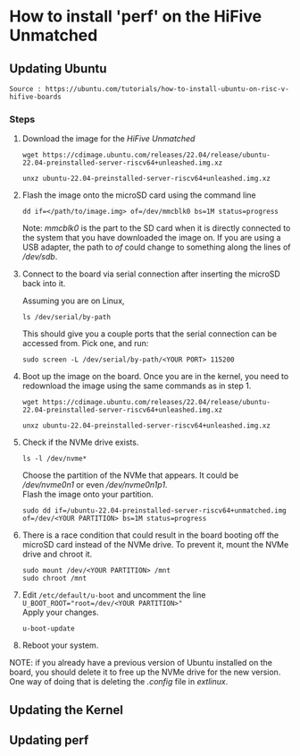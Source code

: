 # How to install 'perf' on the HiFive Unmatched

## Updating Ubuntu

```Source : https://ubuntu.com/tutorials/how-to-install-ubuntu-on-risc-v-hifive-boards```

### Steps
1. Download the image for the _HiFive Unmatched_ </br>
    ```
    wget https://cdimage.ubuntu.com/releases/22.04/release/ubuntu-22.04-preinstalled-server-riscv64+unleashed.img.xz
    
    unxz ubuntu-22.04-preinstalled-server-riscv64+unleashed.img.xz
    ```

2. Flash the image onto the microSD card using the command line
    ```
    dd if=</path/to/image.img> of=/dev/mmcblk0 bs=1M status=progress
    ```
    Note: _mmcblk0_ is the part to the SD card when it is directly connected to the system that you have downloaded the image on. If you are using a USB adapter, the path to _of_ could change to something along the lines of _/dev/sdb_.

3. Connect to the board via serial connection after inserting the microSD back into it. <br>

    Assuming you are on Linux, <br>

    ``` 
    ls /dev/serial/by-path 
    ```

    This should give you a couple ports that the serial connection can be accessed from. Pick one, and run:

    ``` 
    sudo screen -L /dev/serial/by-path/<YOUR PORT> 115200 
    ``` 

4. Boot up the image on the board. Once you are in the kernel, you need to redownload the image using the same commands as in step 1.
    ```
    wget https://cdimage.ubuntu.com/releases/22.04/release/ubuntu-22.04-preinstalled-server-riscv64+unleashed.img.xz
    
    unxz ubuntu-22.04-preinstalled-server-riscv64+unleashed.img.xz
    ```

5. Check if the NVMe drive exists.
    ```
    ls -l /dev/nvme*
    ```
    Choose the partition of the NVMe that appears. It could be _/dev/nvme0n1_ or even _/dev/nvme0n1p1_. <br>
    Flash the image onto your partition.
    ```
    sudo dd if=/ubuntu-22.04-preinstalled-server-riscv64+unmatched.img of=/dev/<YOUR PARTITION> bs=1M status=progress
    ```

6. There is a race condition that could result in the board booting off the microSD card instead of the NVMe drive. To prevent it, mount the NVMe drive and chroot it.
    ```
    sudo mount /dev/<YOUR PARTITION> /mnt
    sudo chroot /mnt
    ```

7. Edit ```/etc/default/u-boot``` and uncomment the line ```U_BOOT_ROOT="root=/dev/<YOUR PARTITION>"``` <br>
    Apply your changes.
    ```
    u-boot-update
    ```

8. Reboot your system.

NOTE: if you already have a previous version of Ubuntu installed on the board, you should delete it to free up the NVMe drive for the new version. One way of doing that is deleting the _.config_ file in _extlinux_.

## Updating the Kernel

## Updating perf
